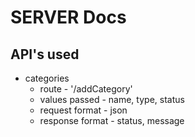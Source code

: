 # SERVER Docs

## API's used
- categories
    - route - '/addCategory'
    - values passed - name, type, status
    - request format - json
    - response format - status, message